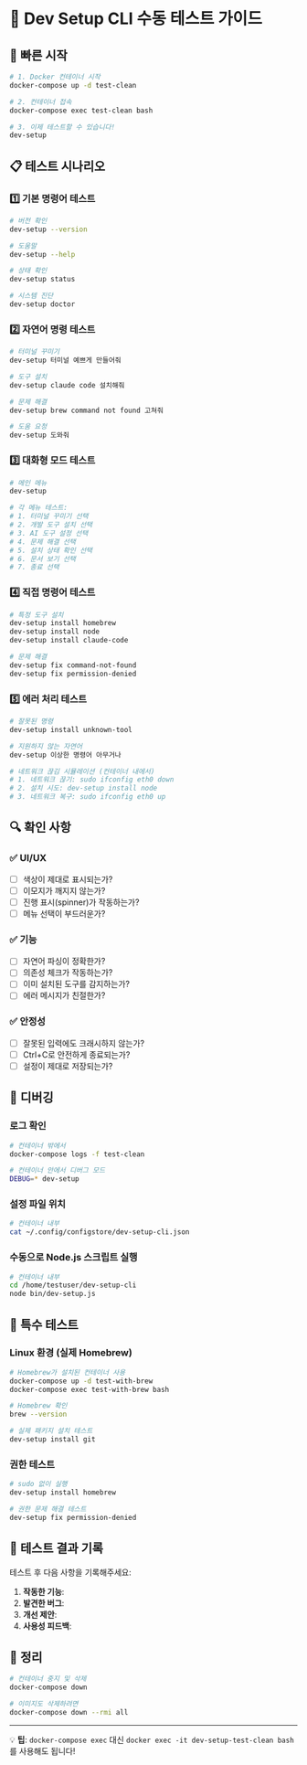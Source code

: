 # 🧪 Dev Setup CLI 수동 테스트 가이드

## 🚀 빠른 시작

```bash
# 1. Docker 컨테이너 시작
docker-compose up -d test-clean

# 2. 컨테이너 접속
docker-compose exec test-clean bash

# 3. 이제 테스트할 수 있습니다!
dev-setup
```

## 📋 테스트 시나리오

### 1️⃣ 기본 명령어 테스트

```bash
# 버전 확인
dev-setup --version

# 도움말
dev-setup --help

# 상태 확인
dev-setup status

# 시스템 진단
dev-setup doctor
```

### 2️⃣ 자연어 명령 테스트

```bash
# 터미널 꾸미기
dev-setup 터미널 예쁘게 만들어줘

# 도구 설치
dev-setup claude code 설치해줘

# 문제 해결
dev-setup brew command not found 고쳐줘

# 도움 요청
dev-setup 도와줘
```

### 3️⃣ 대화형 모드 테스트

```bash
# 메인 메뉴
dev-setup

# 각 메뉴 테스트:
# 1. 터미널 꾸미기 선택
# 2. 개발 도구 설치 선택
# 3. AI 도구 설정 선택
# 4. 문제 해결 선택
# 5. 설치 상태 확인 선택
# 6. 문서 보기 선택
# 7. 종료 선택
```

### 4️⃣ 직접 명령어 테스트

```bash
# 특정 도구 설치
dev-setup install homebrew
dev-setup install node
dev-setup install claude-code

# 문제 해결
dev-setup fix command-not-found
dev-setup fix permission-denied
```

### 5️⃣ 에러 처리 테스트

```bash
# 잘못된 명령
dev-setup install unknown-tool

# 지원하지 않는 자연어
dev-setup 이상한 명령어 아무거나

# 네트워크 끊김 시뮬레이션 (컨테이너 내에서)
# 1. 네트워크 끊기: sudo ifconfig eth0 down
# 2. 설치 시도: dev-setup install node
# 3. 네트워크 복구: sudo ifconfig eth0 up
```

## 🔍 확인 사항

### ✅ UI/UX
- [ ] 색상이 제대로 표시되는가?
- [ ] 이모지가 깨지지 않는가?
- [ ] 진행 표시(spinner)가 작동하는가?
- [ ] 메뉴 선택이 부드러운가?

### ✅ 기능
- [ ] 자연어 파싱이 정확한가?
- [ ] 의존성 체크가 작동하는가?
- [ ] 이미 설치된 도구를 감지하는가?
- [ ] 에러 메시지가 친절한가?

### ✅ 안정성
- [ ] 잘못된 입력에도 크래시하지 않는가?
- [ ] Ctrl+C로 안전하게 종료되는가?
- [ ] 설정이 제대로 저장되는가?

## 🐛 디버깅

### 로그 확인
```bash
# 컨테이너 밖에서
docker-compose logs -f test-clean

# 컨테이너 안에서 디버그 모드
DEBUG=* dev-setup
```

### 설정 파일 위치
```bash
# 컨테이너 내부
cat ~/.config/configstore/dev-setup-cli.json
```

### 수동으로 Node.js 스크립트 실행
```bash
# 컨테이너 내부
cd /home/testuser/dev-setup-cli
node bin/dev-setup.js
```

## 🎯 특수 테스트

### Linux 환경 (실제 Homebrew)
```bash
# Homebrew가 설치된 컨테이너 사용
docker-compose up -d test-with-brew
docker-compose exec test-with-brew bash

# Homebrew 확인
brew --version

# 실제 패키지 설치 테스트
dev-setup install git
```

### 권한 테스트
```bash
# sudo 없이 실행
dev-setup install homebrew

# 권한 문제 해결 테스트
dev-setup fix permission-denied
```

## 📝 테스트 결과 기록

테스트 후 다음 사항을 기록해주세요:

1. **작동한 기능**: 
2. **발견한 버그**: 
3. **개선 제안**: 
4. **사용성 피드백**: 

## 🧹 정리

```bash
# 컨테이너 중지 및 삭제
docker-compose down

# 이미지도 삭제하려면
docker-compose down --rmi all
```

---

💡 **팁**: `docker-compose exec` 대신 `docker exec -it dev-setup-test-clean bash`를 사용해도 됩니다!